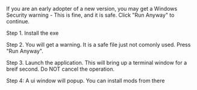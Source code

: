 If you are an early adopter of a new version, you may get a Windows Security warning - This is fine, and it is safe. Click "Run Anyway" to continue.

Step 1. Install the exe 

Step 2. You will get a warning. It is a safe file just not comonly used. Press "Run Anyway".

Step 3. Launch the application. This will bring up a terminal window for a breif second. Do NOT cancel the operation.

Step 4: A ui window will popup. You can install mods from there